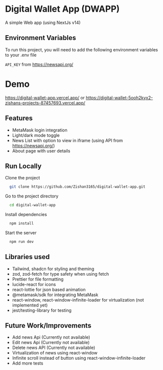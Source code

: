 # Digital Wallet App (DWAPP)

A simple Web app (using NextJs v14)

## Environment Variables

To run this project, you will need to add the following environment variables to your .env file

`API_KEY` from https://newsapi.org/

# Demo

https://digital-wallet-app.vercel.app/ or https://digital-wallet-5ooh2kyx2-zishans-projects-87457693.vercel.app/

## Features

- MetaMask login integration
- Light/dark mode toggle
- News List with option to view in iframe (using API from https://newsapi.org/)
- About page with user details

## Run Locally

Clone the project

```bash
  git clone https://github.com/Zishan3165/digital-wallet-app.git
```

Go to the project directory

```bash
  cd digital-wallet-app
```

Install dependencies

```bash
  npm install
```

Start the server

```bash
  npm run dev
```

## Libraries used

- Tailwind, shadcn for styling and theming
- zod, zod-fetch for type safety when using fetch
- Prettier for file formatting
- lucide-react for icons
- react-lottie for json based animation
- @metamask/sdk for integrating MetaMask
- react-window, react-window-infinite-loader for virtualization (not implemented yet)
- jest/testing-library for testing

## Future Work/Improvements

- Add news Api (Currently not available)
- Edit news Api (Currently not available)
- Delete news API (Currently not available)
- Virtualization of news using react-window
- Infinite scroll instead of button using react-window-infinite-loader
- Add more tests
